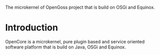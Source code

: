The microkernel of OpenGoss project that is build on OSGi and Equinox.

# Introduction #
OpenCore is a microkernel, pure plugin based and service oriented software platform that is build on Java, OSGi and Equinox.